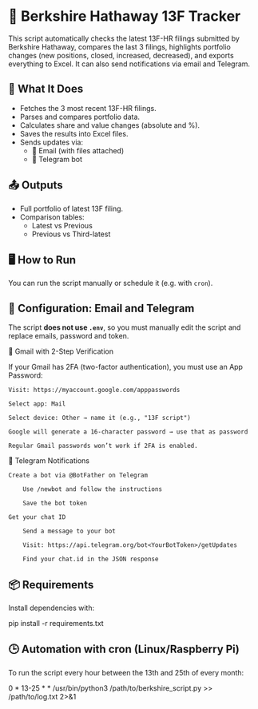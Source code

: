 # 📰 Berkshire Hathaway 13F Tracker

This script automatically checks the latest 13F-HR filings submitted by Berkshire Hathaway, compares the last 3 filings, highlights portfolio changes (new positions, closed, increased, decreased), and exports everything to Excel. It can also send notifications via email and Telegram.

## 🔧 What It Does

- Fetches the 3 most recent 13F-HR filings.
- Parses and compares portfolio data.
- Calculates share and value changes (absolute and %).
- Saves the results into Excel files.
- Sends updates via:
  - 📧 Email (with files attached)
  - 📲 Telegram bot

## 📤 Outputs

- Full portfolio of latest 13F filing.
- Comparison tables:
  - Latest vs Previous
  - Previous vs Third-latest

## 🖥️ How to Run

You can run the script manually or schedule it (e.g. with `cron`).


## 📩 Configuration: Email and Telegram

The script **does not use `.env`**, so you must manually edit the script and replace emails, password and token.


🔐 Gmail with 2-Step Verification

If your Gmail has 2FA (two-factor authentication), you must use an App Password:

    Visit: https://myaccount.google.com/apppasswords

    Select app: Mail

    Select device: Other → name it (e.g., "13F script")

    Google will generate a 16-character password → use that as password

    Regular Gmail passwords won’t work if 2FA is enabled.



🤖 Telegram Notifications

    Create a bot via @BotFather on Telegram

        Use /newbot and follow the instructions

        Save the bot token

    Get your chat ID

        Send a message to your bot

        Visit: https://api.telegram.org/bot<YourBotToken>/getUpdates

        Find your chat.id in the JSON response



## 📦 Requirements

Install dependencies with:

pip install -r requirements.txt



## 🕒 Automation with cron (Linux/Raspberry Pi)

To run the script every hour between the 13th and 25th of every month:

0 * 13-25 * * /usr/bin/python3 /path/to/berkshire_script.py >> /path/to/log.txt 2>&1
